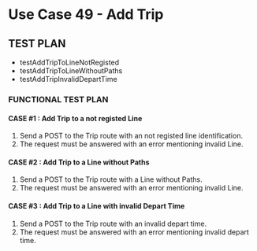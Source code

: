 # Use Case 49 - Add Trip #

## TEST PLAN ##

* testAddTripToLineNotRegisted
* testAddTripToLineWithoutPaths
* testAddTripInvalidDepartTime

### FUNCTIONAL TEST PLAN ###

#### CASE #1 : Add Trip to a not registed Line ####
1. Send a POST to the Trip route with an not registed line identification.
2. The request must be answered with an error mentioning invalid Line.

#### CASE #2 : Add Trip to a Line without Paths ####
1. Send a POST to the Trip route with a Line without Paths.
2. The request must be answered with an error mentioning invalid Line.

#### CASE #3 : Add Trip to a Line with invalid Depart Time ####
1. Send a POST to the Trip route with an invalid depart time.
2. The request must be answered with an error mentioning invalid depart time.